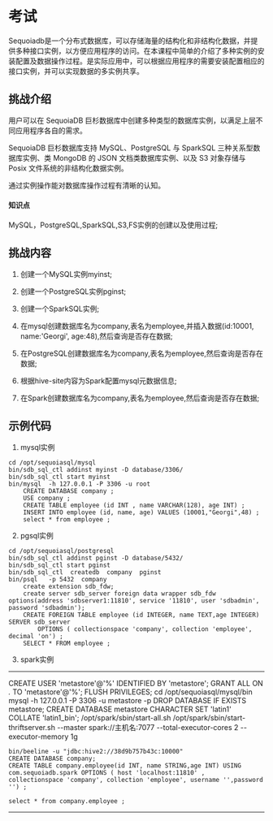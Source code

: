 # 考试
Sequoiadb是一个分布式数据库，可以存储海量的结构化和非结构化数据，并提供多种接口实例，以方便应用程序的访问。在本课程中简单的介绍了多种实例的安装配置及数据操作过程。是实际应用中，可以根据应用程序的需要安装配置相应的接口实例，并可以实现数据的多实例共享。

## 挑战介绍

用户可以在 SequoiaDB 巨杉数据库中创建多种类型的数据库实例，以满足上层不同应用程序各自的需求。

SequoiaDB 巨杉数据库支持 MySQL、PostgreSQL 与 SparkSQL 三种关系型数据库实例、类 MongoDB 的 JSON 文档类数据库实例、以及 S3 对象存储与 Posix 文件系统的非结构化数据实例。

通过实例操作能对数据库操作过程有清晰的认知。

#### 知识点

 MySQL，PostgreSQL,SparkSQL,S3,FS实例的创建以及使用过程;

## 挑战内容

1) 创建一个MySQL实例myinst;

2) 创建一个PostgreSQL实例pginst;

3) 创建一个SparkSQL实例;

4) 在mysql创建数据库名为company,表名为employee,并插入数据(id:10001, name:'Georgi', age:48),然后查询是否存在数据;

5) 在PostgreSQL创建数据库名为company,表名为employee,然后查询是否存在数据;

6) 根据hive-site内容为Spark配置mysql元数据信息;

7) 在Spark创建数据库名为company,表名为employee,然后查询是否存在数据;


## 示例代码

1) mysql实例
```
cd /opt/sequoiasql/mysql
bin/sdb_sql_ctl addinst myinst -D database/3306/
bin/sdb_sql_ctl start myinst
bin/mysql  -h 127.0.0.1 -P 3306 -u root 
    CREATE DATABASE company ;
    USE company ;
    CREATE TABLE employee (id INT , name VARCHAR(128), age INT) ;
	INSERT INTO employee (id, name, age) VALUES (10001,"Georgi",48) ;
	select * from employee ;
```
2) pgsql实例
```
cd /opt/sequoiasql/postgresql
bin/sdb_sql_ctl addinst pginst -D database/5432/
bin/sdb_sql_ctl start pginst
bin/sdb_sql_ctl  createdb  company  pginst
bin/psql   -p 5432  company
    create extension sdb_fdw;
    create server sdb_server foreign data wrapper sdb_fdw options(address 'sdbserver1:11810', service '11810', user 'sdbadmin', password 'sdbadmin');
    CREATE FOREIGN TABLE employee (id INTEGER, name TEXT,age INTEGER) SERVER sdb_server 
	    OPTIONS ( collectionspace 'company', collection 'employee', decimal 'on') ;
	SELECT * FROM employee ;
```
3) spark实例

------------------------------------------------------
CREATE USER 'metastore'@'%' IDENTIFIED BY 'metastore';
GRANT ALL ON *.* TO 'metastore'@'%';
FLUSH PRIVILEGES;
cd /opt/sequoiasql/mysql/bin
mysql -h 127.0.0.1 -P 3306 -u metastore -p
DROP DATABASE IF EXISTS metastore;
CREATE DATABASE metastore CHARACTER SET 'latin1' COLLATE 'latin1_bin';
/opt/spark/sbin/start-all.sh
/opt/spark/sbin/start-thriftserver.sh --master spark://主机名:7077  --total-executor-cores 2 --executor-memory 1g

    bin/beeline -u "jdbc:hive2://38d9b757b43c:10000"
    CREATE DATABASE company;
    CREATE TABLE company.employee(id INT, name STRING,age INT) USING com.sequoiadb.spark OPTIONS ( host 'localhost:11810' ,    collectionspace 'company', collection 'employee', username '',password '') ;
    
	select * from company.employee ;
---------------------------------------------------------------
